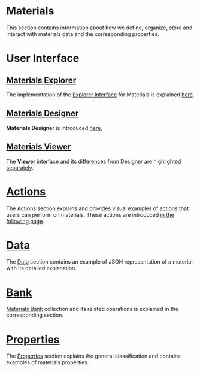 # Materials

This section contains information about how we define, organize, store and interact with materials data and the corresponding properties.

# User Interface

## [Materials Explorer](ui/explorer.md)

The implementation of the [Explorer Interface](/entities-general/ui/explorer.md) for Materials is explained [here](ui/explorer.md). 

## [Materials Designer](/materials-designer/overview.md)

**Materials Designer** is introduced [here](/materials-designer/overview.md), 

## [Materials Viewer](ui/viewer.md)

The **Viewer** interface and its differences from Designer are highlighted [separately](ui/viewer.md).

# [Actions](actions/overview.md)

The Actions section explains and provides visual examples of actions that users can perform on materials. These actions are introduced [in the following page](actions/overview.md).

# [Data](data.md)

The [Data](data.md) section contains an example of JSON representation of a material, with its detailed explanation.

# [Bank](bank.md)

[Materials Bank](bank.md) collection and its related operations is explained in the corresponding section. 

# [Properties](properties.md)

The [Properties](properties.md) section explains the general classification and contains examples of materials properties.
